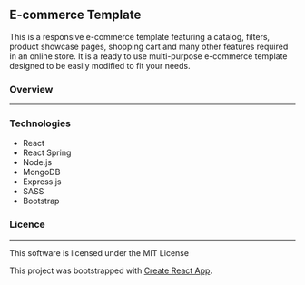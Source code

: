 ## E-commerce Template

This is a responsive e-commerce template featuring a catalog, filters, product showcase pages, shopping cart and many other features required in an online store. It is a ready to use multi-purpose e-commerce template designed to be easily modified to fit your needs. 

### Overview
___

### Technologies

+ React
+ React Spring
+ Node.js
+ MongoDB
+ Express.js
+ SASS
+ Bootstrap

### Licence
___

This software is licensed under the MIT License


This project was bootstrapped with [Create React App](https://github.com/facebook/create-react-app).
